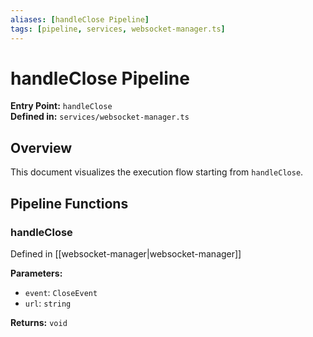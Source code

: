 ```yaml
---
aliases: [handleClose Pipeline]
tags: [pipeline, services, websocket-manager.ts]
---
```


# handleClose Pipeline

**Entry Point:** `handleClose`  
**Defined in:** `services/websocket-manager.ts`  

## Overview

This document visualizes the execution flow starting from `handleClose`.

## Pipeline Functions

### handleClose

Defined in [[websocket-manager|websocket-manager]]

**Parameters:**

- `event`: `CloseEvent`
- `url`: `string`

**Returns:** `void`

